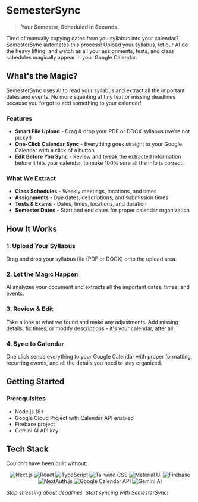 # SemesterSync

> **Your Semester, Scheduled in Seconds.** 

Tired of manually copying dates from you syllabus into your calendar? SemesterSync automates this process! Upload your syllabus, let our AI do the heavy lifting, and watch as all your assignments, tests, and class schedules magically appear in your Google Calendar. 

## What's the Magic?

SemesterSync uses AI to read your syllabus and extract all the important dates and events. No more squinting at tiny text or missing deadlines because you forgot to add something to your calendar!

### Features 

- **Smart File Upload** - Drag & drop your PDF or DOCX syllabus (we're not picky!)
- **One-Click Calendar Sync** - Everything goes straight to your Google Calendar with a click of a button
- **Edit Before You Sync** - Review and tweak the extracted information before it hits your calendar, to make 100% sure all the info is correct.

###  What We Extract

- **Class Schedules** - Weekly meetings, locations, and times
- **Assignments** - Due dates, descriptions, and submission times
- **Tests & Exams** - Dates, times, locations, and duration
- **Semester Dates** - Start and end dates for proper calendar organization

## How It Works

### 1. **Upload Your Syllabus** 
Drag and drop your syllabus file (PDF or DOCX) onto the upload area. 

### 2. **Let the Magic Happen** 
AI analyzes your document and extracts all the important dates, times, and events. 

### 3. **Review & Edit** 
Take a look at what we found and make any adjustments. Add missing details, fix times, or modify descriptions - it's your calendar, after all!

### 4. **Sync to Calendar** 
One click sends everything to your Google Calendar with proper formatting, recurring events, and all the details you need to stay organized.

## Getting Started

### Prerequisites
- Node.js 18+ 
- Google Cloud Project with Calendar API enabled
- Firebase project
- Gemini AI API key


## Tech Stack

Couldn't have been built without:

<div align="center">
  <img src="https://img.shields.io/badge/Next.js-15.3.4-black?style=for-the-badge&logo=next.js" alt="Next.js" />
  <img src="https://img.shields.io/badge/React-19.0.0-blue?style=for-the-badge&logo=react" alt="React" />
  <img src="https://img.shields.io/badge/TypeScript-5.0-blue?style=for-the-badge&logo=typescript" alt="TypeScript" />
  <img src="https://img.shields.io/badge/Tailwind_CSS-4.0-38B2AC?style=for-the-badge&logo=tailwind-css" alt="Tailwind CSS" />
  <img src="https://img.shields.io/badge/Material_UI-7.1.2-0081CB?style=for-the-badge&logo=material-ui" alt="Material UI" />
  <img src="https://img.shields.io/badge/Firebase-11.9.1-FFCA28?style=for-the-badge&logo=firebase" alt="Firebase" />
  <img src="https://img.shields.io/badge/NextAuth.js-4.24.11-black?style=for-the-badge&logo=next.js" alt="NextAuth.js" />
  <img src="https://img.shields.io/badge/Google_Calendar_API-4285F4?style=for-the-badge&logo=google" alt="Google Calendar API" />
  <img src="https://img.shields.io/badge/Gemini_AI-4285F4?style=for-the-badge&logo=google" alt="Gemini AI" />
</div>

*Stop stressing about deadlines. Start syncing with SemesterSync!* 
